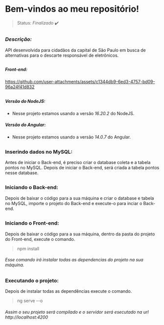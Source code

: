 # Bem-vindos ao meu repositório!

>Status: *Finalizado* ✔️

##

### *Descrição:* 

API desenvolvida para cidadãos da capital de São Paulo em busca de alternativas para o descarte responsável de eletrônicos.

##

##### *Front-end:* 

https://github.com/user-attachments/assets/c1344db9-6ed3-4757-bd09-96a24f41d832

##

##### Versão do NodeJS:
- Nesse projeto estamos usando a versão *16.20.2* do NodeJS.

##### Versão do Angular:
- Nesse projeto estamos usando a versão *14.0.7* do Angular.

##

### Inserindo dados no MySQL:
Antes de iniciar o Back-end, é preciso criar o database coleta e a tabela pontos no MySQL. Depois de iniciar o Back-end, será criada a tabela pontos nesse database.

##

### Iniciando o Back-end:
Depois de baixar o código para a sua máquina e criar o database e tabela no MySQL, importe o projeto do Back-end e execute-o para inciar o Back-end.

##

### Iniciando o Front-end:
Depois de baixar o código para a sua máquina, dentro da pasta do projeto do Front-end, execute o comando.

>npm install

###### Esse comando irá instalar todas as dependencias do projeto na sua máquina.

##

### Executando o projeto:
Depois de instalar todas as dependências execute o comando.

>ng serve --o

###### Assim o seu projeto será compilado e o servidor será esecutado na url http://localhost:4200
